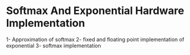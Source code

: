 # Softmax And Exponential Hardware Implementation
1- Approximation of softmax
2- fixed and floating point implementation of exponential
3- softmax implementation